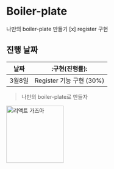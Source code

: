 # Boiler-plate
나만의 boiler-plate 만들기
[x] register 구현

## 진행 날짜

날짜 | :구현(진행률):
---|---
3월8일 | Register 기능 구현 (30%)



> 나만의 boiler-plate로 만들자

<a href="https://github.com/shongs27"><img width="150" src="https://media.vlpt.us/images/devpark/post/3f691ef0-d5de-4fc2-81d0-951d8ed8a36d/Ekran-Resmi-2019-11-18-18.08.13.png" alt="리액트 가즈아" title="리액트"></a>